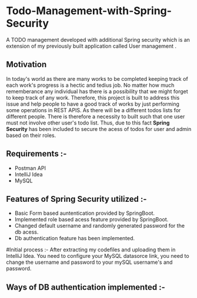 # Todo-Management-with-Spring-Security
A TODO management developed with additional Spring security which is an extension of my previously built application called User management . 

## Motivation
In today's world as there are many works to be completed keeping track of each work's progress is a hectic and tedius job. No matter how much rememberance any individual has there is a possibility that we might forget to keep track of any work. Therefore, this project is built to address this issue and help people to have a good track of works by just performing some operations in REST APIS. 
As there will be a different todos lists for different people. There is therefore a necessity to built such that one user must not involve other user's todo list. Thus, due to this fact **Spring Security** has been included to secure the acess of todos for user and admin based on their roles.

## Requirements :-
  - Postman API
  - IntelliJ Idea
  - MySQL

## Features of Spring Security utilized :-

  - Basic Form based auntentication provided by SpringBoot.
  - Implemented role based acess feature provided by SpringBoot.
  - Changed default username and randomly generated password for the db acess.
  - Db authentication feature has been implemented.

#Initial process :-
  After extracting my codefiles and uploading them in IntelliJ Idea. You need to configure your MySQL datasorce link, you need to change the username and password to your mySQL username's and password. 

## Ways of DB authentication implemented :-
